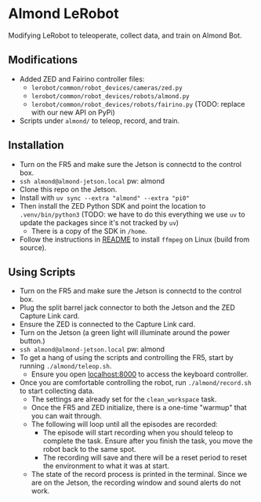 # Almond LeRobot
Modifying LeRobot to teleoperate, collect data, and train on Almond Bot.

## Modifications
- Added ZED and Fairino controller files:
    - `lerobot/common/robot_devices/cameras/zed.py`
    - `lerobot/common/robot_devices/robots/almond.py`
    - `lerobot/common/robot_devices/robots/fairino.py` (TODO: replace with our new API on PyPi)
- Scripts under `almond/` to teleop, record, and train.

## Installation
- Turn on the FR5 and make sure the Jetson is connectd to the control box.
- `ssh almond@almond-jetson.local` pw: almond
- Clone this repo on the Jetson.
- Install with `uv sync --extra "almond" --extra "pi0"`
- Then install the ZED Python SDK and point the location to `.venv/bin/python3` (TODO: we have to do this everything we use `uv` to update the packages since it's not tracked by `uv`)
    - There is a copy of the SDK in `/home`.
- Follow the instructions in [README](README.md) to install `ffmpeg` on Linux (build from source).

## Using Scripts
- Turn on the FR5 and make sure the Jetson is connectd to the control box.
- Plug the split barrel jack connector to both the Jetson and the ZED Capture Link card.
- Ensure the ZED is connected to the Capture Link card.
- Turn on the Jetson (a green light will illuminate around the power button.)
- `ssh almond@almond-jetson.local` pw: almond
- To get a hang of using the scripts and controlling the FR5, start by running `./almond/teleop.sh`.
    - Ensure you open [localhost:8000](http://localhost:8000) to access the keyboard controller.
- Once you are comfortable controlling the robot, run `./almond/record.sh` to start collecting data.
    - The settings are already set for the `clean_workspace` task.
    - Once the FR5 and ZED initialize, there is a one-time "warmup" that you can wait through.
    - The following will loop until all the episodes are recorded:
        - The episode will start recording when you should teleop to complete the task. Ensure after you finish the task, you move the robot back to the same spot.
        - The recording will save and there will be a reset period to reset the environment to what it was at start.
    - The state of the record process is printed in the terminal. Since we are on the Jetson, the recording window and sound alerts do not work.
